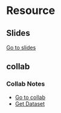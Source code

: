 # Resource

## Slides
[Go to slides](Slides.md)


## collab
### Collab Notes
* [Go to collab](collab_notes.md)
* [Get Dataset](Dataset/)


